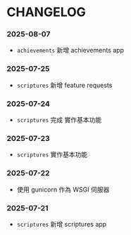 # CHANGELOG

### 2025-08-07
- `achievements` 新增 achievements app

### 2025-07-25
- `scriptures` 新增 feature requests

### 2025-07-24
- `scriptures` 完成 實作基本功能

### 2025-07-23
- `scriptures` 實作基本功能

### 2025-07-22
- 使用 gunicorn 作為 WSGI 伺服器

### 2025-07-21
- `scriptures` 新增 scriptures app
